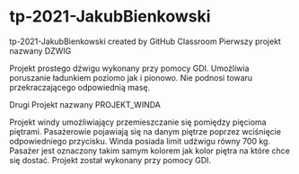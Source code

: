 # tp-2021-JakubBienkowski
tp-2021-JakubBienkowski created by GitHub Classroom
Pierwszy projekt nazwany DZWIG

Projekt prostego dźwigu wykonany przy pomocy GDI. Umożliwia poruszanie ładunkiem poziomo jak i pionowo. Nie podnosi towaru przekraczającego odpowiednią masę.

Drugi Projekt nazwany PROJEKT_WINDA

Projekt windy umożliwiający przemieszczanie się pomiędzy pięcioma piętrami. Pasażerowie pojawiają się na danym piętrze poprzez wciśnięcie odpowiedniego przycisku. Winda posiada limit udźwigu równy 700 kg. Pasażer jest oznaczony takim samym kolorem jak kolor piętra na które chce się dostać. Projekt został wykonany przy pomocy GDI.
